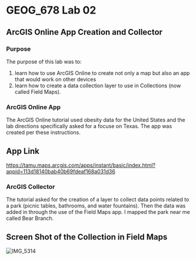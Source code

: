 # GEOG_678 Lab 02

## ArcGIS Online App Creation and Collector

### Purpose
The purpose of this lab was to:
1. learn how to use ArcGIS Online to create not only a map but also an app that would work on other devices
2. learn how to create a data collection layer to use in Collections (now called Field Maps).



### ArcGIS Online App

The ArcGIS Online tutorial used obesity data for the United States and the lab directions specifically asked for a focuse on Texas.  The app was created per these instructions.

## App Link

[https://tamu.maps.arcgis.com/apps/instant/basic/index.html?appid=113d18140bab40b69fdeaf168a031d36
](https://tamu.maps.arcgis.com/apps/instant/basic/index.html?appid=113d18140bab40b69fdeaf168a031d36)
### ArcGIS Collector

The tutorial asked for the creation of a layer to collect data points related to a park (picnic tables, bathrooms, and water fountains).  Then the data was added in through the use of the Field Maps app.  I mapped the park near me called Bear Branch.

## Screen Shot of the Collection in Field Maps
![IMG_5314](https://github.com/user-attachments/assets/93ad5bbf-d0a4-4f41-8bd3-4018096b6d49)

